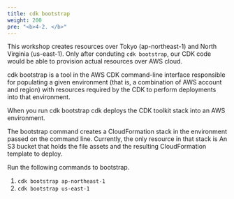 ```yaml
---
title: cdk bootstrap
weight: 200
pre: "<b>4-2. </b>"
---
```


This workshop creates resources over Tokyo (ap-northeast-1) and North Virginia (us-east-1). Only after conduting `cdk bootstrap`, our CDK code would be able to provision actual resources over AWS cloud.


cdk bootstrap is a tool in the AWS CDK command-line interface responsible for populating a given environment (that is, a combination of AWS account and region) with resources required by the CDK to perform deployments into that environment.

When you run cdk bootstrap cdk deploys the CDK toolkit stack into an AWS environment.

The bootstrap command creates a CloudFormation stack in the environment passed on the command line. Currently, the only resource in that stack is An S3 bucket that holds the file assets and the resulting CloudFormation template to deploy.

Run the following commands to bootstrap.

1. `cdk bootstrap ap-northeast-1`
2. `cdk bootstrap us-east-1`